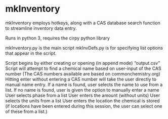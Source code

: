 # mkInventory
mkInventory employs hotkeys, along with a CAS database search function to streamline inventory data entry.

Runs in python 3, requires the cirpy python library

mkInventory.py is the main script
mkInvDefs.py is for specifying list options that appear in the script.

Script begins by either creating or opening (in append mode) “output.csv”
Script will attempt to find a chemical name based on user-input of the CAS number (The CAS numbers available are based on commonchemistry.org) Hitting enter without entering a CAS number will take the user directly to manual name entry.
If a name is found, user selects the name to use from a list.
If no name is found, user is given the option to manually enter a name
User selects phase from a list
User enters the amount (without units)
User selects the units from a list
User enters the location the chemical is stored (if locations have been entered during this session, the user can select one of these from a list.)
